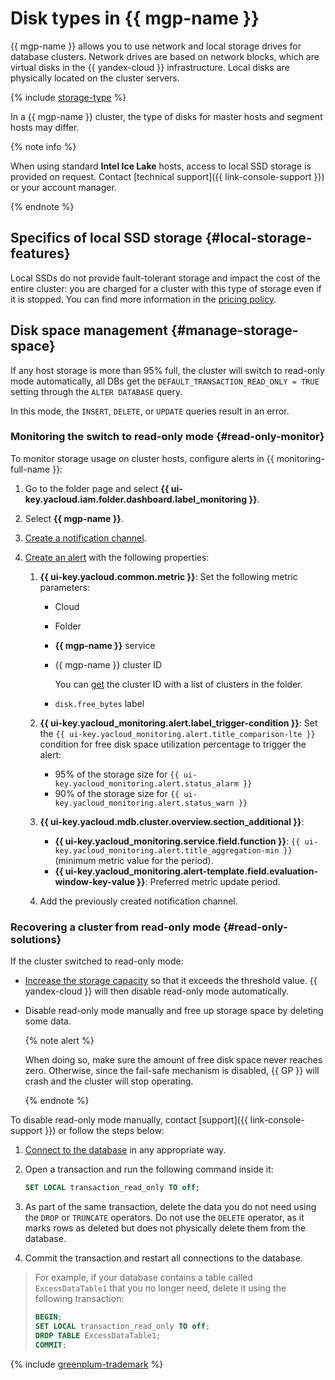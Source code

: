 # Disk types in {{ mgp-name }}


{{ mgp-name }} allows you to use network and local storage drives for database clusters. Network drives are based on network blocks, which are virtual disks in the {{ yandex-cloud }} infrastructure. Local disks are physically located on the cluster servers.

{% include [storage-type](../../_includes/mdb/mgp/storage-type.md) %}

In a {{ mgp-name }} cluster, the type of disks for master hosts and segment hosts may differ.

{% note info %}

When using standard **Intel Ice Lake** hosts, access to local SSD storage is provided on request. Contact [technical support]({{ link-console-support }}) or your account manager.

{% endnote %}

## Specifics of local SSD storage {#local-storage-features}

Local SSDs do not provide fault-tolerant storage and impact the cost of the entire cluster: you are charged for a cluster with this type of storage even if it is stopped. You can find more information in the [pricing policy](../pricing).


## Disk space management {#manage-storage-space}

If any host storage is more than 95% full, the cluster will switch to read-only mode automatically, all DBs get the `DEFAULT_TRANSACTION_READ_ONLY = TRUE` setting through the `ALTER DATABASE` query.

In this mode, the `INSERT`, `DELETE`, or `UPDATE` queries result in an error.


### Monitoring the switch to read-only mode {#read-only-monitor}

To monitor storage usage on cluster hosts, configure alerts in {{ monitoring-full-name }}:

1. Go to the folder page and select **{{ ui-key.yacloud.iam.folder.dashboard.label_monitoring }}**.
1. Select **{{ mgp-name }}**.
1. [Create a notification channel](../../monitoring/operations/alert/create-channel.md).
1. [Create an alert](../../monitoring/operations/alert/create-alert.md) with the following properties:

    1. **{{ ui-key.yacloud.common.metric }}**: Set the following metric parameters:

        * Cloud
        * Folder
        * **{{ mgp-name }}** service
        * {{ mgp-name }} cluster ID

            You can [get](../operations/cluster-list.md#list-clusters) the cluster ID with a list of clusters in the folder.

        * `disk.free_bytes` label

    1. **{{ ui-key.yacloud_monitoring.alert.label_trigger-condition }}**: Set the `{{ ui-key.yacloud_monitoring.alert.title_comparison-lte }}` condition for free disk space utilization percentage to trigger the alert:

        * 95% of the storage size for `{{ ui-key.yacloud_monitoring.alert.status_alarm }}`
        * 90% of the storage size for `{{ ui-key.yacloud_monitoring.alert.status_warn }}`

    1. **{{ ui-key.yacloud.mdb.cluster.overview.section_additional }}**:

        * **{{ ui-key.yacloud_monitoring.service.field.function }}**: `{{ ui-key.yacloud_monitoring.alert.title_aggregation-min }}` (minimum metric value for the period).
        * **{{ ui-key.yacloud_monitoring.alert-template.field.evaluation-window-key-value }}**: Preferred metric update period.

    1. Add the previously created notification channel.


### Recovering a cluster from read-only mode {#read-only-solutions}

If the cluster switched to read-only mode:

* [Increase the storage capacity](../operations/update.md#change-disk-size) so that it exceeds the threshold value. {{ yandex-cloud }} will then disable read-only mode automatically.

* Disable read-only mode manually and free up storage space by deleting some data.

    {% note alert %}

    When doing so, make sure the amount of free disk space never reaches zero. Otherwise, since the fail-safe mechanism is disabled, {{ GP }} will crash and the cluster will stop operating.

    {% endnote %}

To disable read-only mode manually, contact [support]({{ link-console-support }}) or follow the steps below:

1. [Connect to the database](../operations/connect.md) in any appropriate way.

1. Open a transaction and run the following command inside it:

   ```sql
   SET LOCAL transaction_read_only TO off;
   ```

1. As part of the same transaction, delete the data you do not need using the `DROP` or `TRUNCATE` operators. Do not use the `DELETE` operator, as it marks rows as deleted but does not physically delete them from the database.

1. Commit the transaction and restart all connections to the database.

> For example, if your database contains a table called `ExcessDataTable1` that you no longer need, delete it using the following transaction:
>
> ```sql
> BEGIN;
> SET LOCAL transaction_read_only TO off;
> DROP TABLE ExcessDataTable1;
> COMMIT;
> ```

{% include [greenplum-trademark](../../_includes/mdb/mgp/trademark.md) %}
